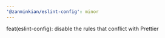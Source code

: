 ```yaml
---
'@zanminkian/eslint-config': minor
---
```


feat(eslint-config): disable the rules that conflict with Prettier
